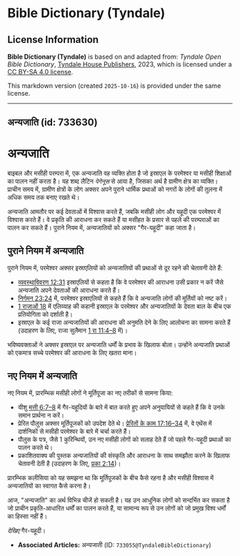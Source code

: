 # Bible Dictionary (Tyndale)

## License Information

**Bible Dictionary (Tyndale)** is based on and adapted from: _Tyndale Open Bible Dictionary_, [Tyndale House Publishers](https://tyndaleopenresources.com/), 2023, which is licensed under a [CC BY-SA 4.0 license](https://creativecommons.org/licenses/by-sa/4.0/legalcode.en).

This markdown version (created `2025-10-16`) is provided under the same license.



--------------------------------

## अन्यजाति (id: 733630)

अन्यजाति
========

बाइबल और मसीही परम्परा में, एक अन्यजाति वह व्यक्ति होता है जो इस्राएल के परमेश्वर या मसीही शिक्षाओं का पालन नहीं करता है। यह शब्द लैटिन *पेगेनूस* से आया है, जिसका अर्थ है ग्रामीण क्षेत्र का व्यक्ति। प्राचीन समय में, ग्रामीण क्षेत्रों के लोग अक्सर अपने पुराने धार्मिक प्रथाओं को नगरों के लोगों की तुलना में अधिक समय तक बनाए रखते थे।

अन्यजाति आमतौर पर कई देवताओं में विश्वास करते हैं, जबकि मसीही लोग और यहूदी एक परमेश्वर में विश्वास करते हैं। वे प्रकृति की आराधना कर सकते हैं या मसीहत के प्रसार से पहले की परम्पराओं का पालन कर सकते हैं। पुराने नियम में, अन्यजातियों को अक्सर "गैर\-यहूदी" कहा जाता है।

पुराने नियम में अन्यजाति
------------------------

पुराने नियम में, परमेश्वर अक्सर इस्राएलियों को अन्यजातियों की प्रथाओं से दूर रहने की चेतावनी देते हैं:

* [व्यवस्थाविवरण 12:31](https://ref.ly/Deut12:31) इस्राएलियों से कहता है कि वे परमेश्वर की आराधना उसी प्रकार न करें जैसे अन्यजाति अपने देवताओं की आराधना करते हैं।
* [निर्गमन 23:24](https://ref.ly/Exod23:24) में, परमेश्वर इस्राएलियों से कहते हैं कि वे अन्यजाति लोगों की मूर्तियों को नष्ट करें।
* [1 राजाओं 18](https://ref.ly/1Kgs18:1-1Kgs18:46) में एलिय्याह की कहानी इस्राएल के परमेश्वर और अन्यजातियों के देवता बाल के बीच एक प्रतियोगिता को दर्शाती है।
* इस्राएल के कई राजा अन्यजातियों की आराधना की अनुमति देने के लिए आलोचना का सामना करते हैं (उदाहरण के लिए, राजा सुलैमान [1 रा 11:4–8](https://ref.ly/1Kgs11:4-1Kgs11:8) में)।

भविष्यवक्ताओं ने अक्सर इस्राएल पर अन्यजाति धर्मों के प्रभाव के खिलाफ बोला। उन्होंने अन्यजाति प्रथाओं को एकमात्र सच्चे परमेश्वर की आराधना के लिए खतरा माना।

नए नियम में अन्यजाति
--------------------

नए नियम में, प्रारम्भिक मसीही लोगों ने मूर्तिपूजा का नए तरीकों से सामना किया:

* यीशु [मत्ती 6:7–8](https://ref.ly/Matt6:7-Matt6:8) में गैर\-यहूदियों के बारे में बात करते हुए अपने अनुयायियों से कहते हैं कि वे उनके समान प्रार्थना न करें।
* प्रेरित पौलुस अक्सर मूर्तिपूजकों को उपदेश देते थे। [प्रेरितों के काम 17:16–34](https://ref.ly/Acts17:16-Acts17:34) में, वे एथेंस में दार्शनिकों से मसीही परमेश्वर के बारे में चर्चा करते हैं।
* पौलुस के पत्र, जैसे 1 कुरिन्थियों, उन नए मसीही लोगों को सलाह देते हैं जो पहले गैर\-यहूदी प्रथाओं का पालन करते थे।
* प्रकाशितवाक्य की पुस्तक अन्यजातियों की संस्कृति और आराधना के साथ समझौता करने के खिलाफ चेतावनी देती है (उदाहरण के लिए, [प्रका 2:14](https://ref.ly/Rev2:14))।

प्रारम्भिक कलीसिया को यह समझना था कि मूर्तिपूजकों के बीच कैसे रहना है और मसीही विश्वास में अन्यजातियों का स्वागत कैसे करना है।

आज, "अन्यजाति" का अर्थ विभिन्न चीजें हो सकती है। यह उन आधुनिक लोगों को सन्दर्भित कर सकता है जो प्राचीन प्रकृति\-आधारित धर्मों का पालन करते हैं, या सामान्य रूप से उन लोगों को जो प्रमुख विश्व धर्मों का हिस्सा नहीं हैं।

*देखिए* गैर\-यहूदी।

* **Associated Articles:** अन्यजाती  (ID: `733055@TyndaleBibleDictionary`)

